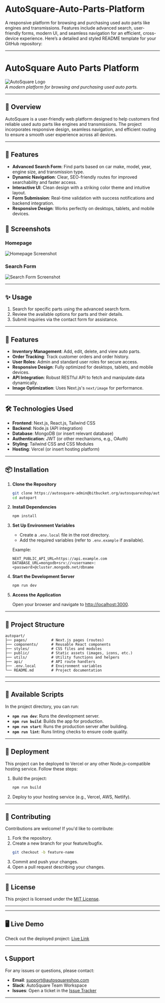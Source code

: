 # AutoSquare-Auto-Parts-Platform
A responsive platform for browsing and purchasing used auto parts like engines and transmissions. Features include advanced search, user-friendly forms, modern UI, and seamless navigation for an efficient, cross-device experience.
Here’s a detailed and styled README template for your GitHub repository:

---

# **AutoSquare Auto Parts Platform**  

![AutoSquare Logo](https://via.placeholder.com/150)  
_A modern platform for browsing and purchasing used auto parts._  

---

## 🚀 **Overview**  
AutoSquare is a user-friendly web platform designed to help customers find reliable used auto parts like engines and transmissions. The project incorporates responsive design, seamless navigation, and efficient routing to ensure a smooth user experience across all devices.  

---

## 🎯 **Features**  
- **Advanced Search Form**: Find parts based on car make, model, year, engine size, and transmission type.  
- **Dynamic Navigation**: Clear, SEO-friendly routes for improved searchability and faster access.  
- **Interactive UI**: Clean design with a striking color theme and intuitive layout.  
- **Form Submission**: Real-time validation with success notifications and backend integration.  
- **Responsive Design**: Works perfectly on desktops, tablets, and mobile devices.  


## 📸 **Screenshots**  
### Homepage  
![Homepage Screenshot](https://via.placeholder.com/800x400)  

### Search Form  
![Search Form Screenshot](https://via.placeholder.com/800x400)  

---

## ✨ **Usage**  
1. Search for specific parts using the advanced search form.  
2. Review the available options for parts and their details.  
3. Submit inquiries via the contact form for assistance.  

---

## 🚀 Features

- **Inventory Management**: Add, edit, delete, and view auto parts.
- **Order Tracking**: Track customer orders and order history.
- **User Roles**: Admin and standard user roles for secure access.
- **Responsive Design**: Fully optimized for desktops, tablets, and mobile devices.
- **API Integration**: Robust RESTful API to fetch and manipulate data dynamically.
- **Image Optimization**: Uses Next.js's `next/image` for performance.

---

## 🛠️ Technologies Used

- **Frontend**: Next.js, React.js, Tailwind CSS
- **Backend**: Node.js (API integration)
- **Database**: MongoDB (or insert relevant database)
- **Authentication**: JWT (or other mechanisms, e.g., OAuth)
- **Styling**: Tailwind CSS and CSS Modules
- **Hosting**: Vercel (or insert hosting platform)

---

## 📦 Installation

1. **Clone the Repository**

   ```bash
   git clone https://autosquare-admin@bitbucket.org/autosquareshop/autopart.git
   cd autopart
   ```

2. **Install Dependencies**

   ```bash
   npm install
   ```

3. **Set Up Environment Variables**

   - Create a `.env.local` file in the root directory.
   - Add the required variables (refer to `.env.example` if available).

   Example:
   ```env
   NEXT_PUBLIC_API_URL=https://api.example.com
   DATABASE_URL=mongodb+srv://<username>:<password>@cluster.mongodb.net/dbname
   ```

4. **Start the Development Server**

   ```bash
   npm run dev
   ```

5. **Access the Application**

   Open your browser and navigate to [http://localhost:3000](http://localhost:3000).

---

## 📂 Project Structure

```plaintext
autopart/
├── pages/           # Next.js pages (routes)
├── components/      # Reusable React components
├── styles/          # CSS files and modules
├── public/          # Static assets (images, icons, etc.)
├── utils/           # Utility functions and helpers
├── api/             # API route handlers
├── .env.local       # Environment variables
└── README.md        # Project documentation
```

---

---

## 🔧 Available Scripts

In the project directory, you can run:

- **`npm run dev`**: Runs the development server.
- **`npm run build`**: Builds the app for production.
- **`npm run start`**: Runs the production server after building.
- **`npm run lint`**: Runs linting checks to ensure code quality.

---


## 🚀 Deployment

This project can be deployed to Vercel or any other Node.js-compatible hosting service. Follow these steps:

1. Build the project:
   ```bash
   npm run build
   ```

2. Deploy to your hosting service (e.g., Vercel, AWS, Netlify).

---

## 🤝 Contributing

Contributions are welcome! If you'd like to contribute:

1. Fork the repository.
2. Create a new branch for your feature/bugfix.
   ```bash
   git checkout -b feature-name
   ```
3. Commit and push your changes.
4. Open a pull request describing your changes.

---

## 📝 License

This project is licensed under the [MIT License](LICENSE).

---
---

## 🖥 **Live Demo**  
Check out the deployed project: [Live Link](https://example.com)  

---


## 📞 Support

For any issues or questions, please contact:

- **Email**: support@autosquareshop.com
- **Slack**: AutoSquare Team Workspace
- **Issues**: Open a ticket in the [Issue Tracker](https://bitbucket.org/autosquareshop/autopart/issues)

---


